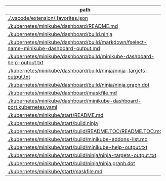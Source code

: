 path                                                                                                                                                                                           |  size   |  mime               |  line_count
-----------------------------------------------------------------------------------------------------------------------------------------------------------------------------------------------|---------|---------------------|------------
[./.vscode/extension/.favorites.json](../../.././.vscode/extension/.favorites.json)                                                                                                            |  13760  |  text/plain         |  441
[./kubernetes/minikube/dashboard/README.md](../../.././kubernetes/minikube/dashboard/README.md)                                                                                                |  33479  |  text/plain         |  864
[./kubernetes/minikube/dashboard/build.ninja](../../.././kubernetes/minikube/dashboard/build.ninja)                                                                                            |  7951   |  text/plain         |  239
[./kubernetes/minikube/dashboard/build/markdown/fselect-name-minikube-dashboard-output.md](../../.././kubernetes/minikube/dashboard/build/markdown/fselect-name-minikube-dashboard-output.md)  |  1615   |  text/plain         |  7
[./kubernetes/minikube/dashboard/build/minikube-dashboard-help-output.txt](../../.././kubernetes/minikube/dashboard/build/minikube-dashboard-help-output.txt)                                  |  285    |  text/plain         |  9
[./kubernetes/minikube/dashboard/build/ninja/ninja-targets-output.txt](../../.././kubernetes/minikube/dashboard/build/ninja/ninja-targets-output.txt)                                          |  1033   |  text/plain         |  20
[./kubernetes/minikube/dashboard/build/ninja/ninja.graph.dot](../../.././kubernetes/minikube/dashboard/build/ninja/ninja.graph.dot)                                                            |  3973   |  text/vnd.graphviz  |  73
[./kubernetes/minikube/dashboard/maskfile.md](../../.././kubernetes/minikube/dashboard/maskfile.md)                                                                                            |  5642   |  text/plain         |  306
[./kubernetes/minikube/dashboard/minikube-dashboard-port.kubernetes.yaml](../../.././kubernetes/minikube/dashboard/minikube-dashboard-port.kubernetes.yaml)                                    |  381    |  text/plain         |  17
[./kubernetes/minikube/start/README.md](../../.././kubernetes/minikube/start/README.md)                                                                                                        |  23223  |  text/plain         |  732
[./kubernetes/minikube/start/build.ninja](../../.././kubernetes/minikube/start/build.ninja)                                                                                                    |  6827   |  text/plain         |  211
[./kubernetes/minikube/start/build/README.TOC/README.TOC.md](../../.././kubernetes/minikube/start/build/README.TOC/README.TOC.md)                                                              |  2724   |  text/plain         |  46
[./kubernetes/minikube/start/build/minikube-addons-list.md](../../.././kubernetes/minikube/start/build/minikube-addons-list.md)                                                                |  1743   |  text/plain         |  30
[./kubernetes/minikube/start/build/minikube-help-output.txt](../../.././kubernetes/minikube/start/build/minikube-help-output.txt)                                                              |  1971   |  text/plain         |  45
[./kubernetes/minikube/start/build/ninja/ninja-targets-output.txt](../../.././kubernetes/minikube/start/build/ninja/ninja-targets-output.txt)                                                  |  772    |  text/plain         |  17
[./kubernetes/minikube/start/build/ninja/ninja.graph.dot](../../.././kubernetes/minikube/start/build/ninja/ninja.graph.dot)                                                                    |  3328   |  text/vnd.graphviz  |  64
[./kubernetes/minikube/start/maskfile.md](../../.././kubernetes/minikube/start/maskfile.md)                                                                                                    |  4092   |  text/plain         |  262
